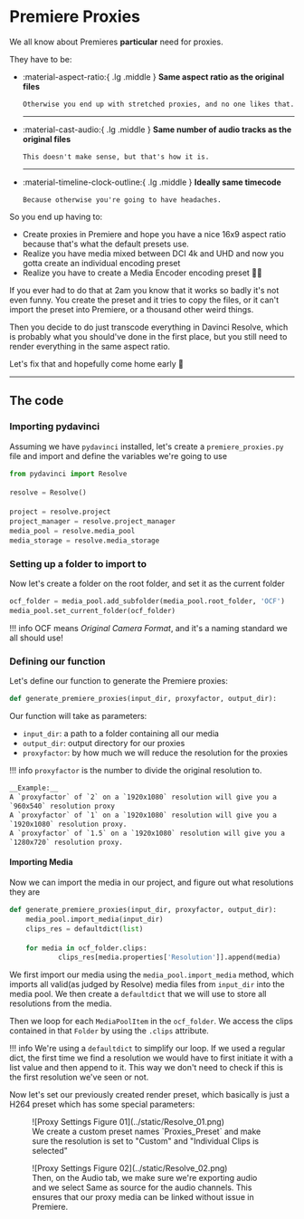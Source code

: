 # Premiere Proxies

We all know about Premieres __particular__ need for proxies.

They have to be:

-   :material-aspect-ratio:{ .lg .middle } __Same aspect ratio as the original files__

        Otherwise you end up with stretched proxies, and no one likes that.

    ---

-   :material-cast-audio:{ .lg .middle } __Same number of audio tracks as the original files__

        This doesn't make sense, but that's how it is.

    ---

-   :material-timeline-clock-outline:{ .lg .middle } __Ideally same timecode__

        Because otherwise you're going to have headaches.

So you end up having to:

-   Create proxies in Premiere and hope you have a nice 16x9 aspect ratio because that's what the default presets use.
-   Realize you have media mixed between DCI 4k and UHD and now you gotta create an individual encoding preset
-   Realize you have to create a Media Encoder encoding preset :face_with_spiral_eyes:

If you ever had to do that at 2am you know that it works so badly it's not even funny. You create the preset and it tries to copy the files, or it can't import the preset into Premiere, or a thousand other weird things.

Then you decide to do just transcode everything in Davinci Resolve, which is probably what you should've done in the first place, but you still need to render everything in the same aspect ratio.

Let's fix that and hopefully come home early :partying_face:

----
## The code

### Importing pydavinci

Assuming we have ``pydavinci`` installed, let's create a ``premiere_proxies.py`` file and import and define the variables we're going to use

```py title="premiere_proxies.py"
from pydavinci import Resolve

resolve = Resolve()

project = resolve.project
project_manager = resolve.project_manager
media_pool = resolve.media_pool
media_storage = resolve.media_storage
```

### Setting up a folder to import to
Now let's create a folder on the root folder, and set it as the current folder

```py
ocf_folder = media_pool.add_subfolder(media_pool.root_folder, 'OCF')
media_pool.set_current_folder(ocf_folder)
```

!!! info
    OCF means _Original Camera Format_, and it's a naming standard we all should use!

### Defining our function

Let's define our function to generate the Premiere proxies:

```py
def generate_premiere_proxies(input_dir, proxyfactor, output_dir):
```
Our function will take as parameters:

- `input_dir`: a path to a folder containing all our media
- `output_dir`: output directory for our proxies
- `proxyfactor`: by how much we will reduce the resolution for the proxies

!!! info
    `proxyfactor` is the number to divide the original resolution to.

    __Example:__  
    A `proxyfactor` of `2` on a `1920x1080` resolution will give you a `960x540` resolution proxy
    A `proxyfactor` of `1` on a `1920x1080` resolution will give you a `1920x1080` resolution proxy.  
    A `proxyfactor` of `1.5` on a `1920x1080` resolution will give you a `1280x720` resolution proxy.  

#### Importing Media
Now we can import the media in our project, and figure out what resolutions they are

```py
def generate_premiere_proxies(input_dir, proxyfactor, output_dir):
    media_pool.import_media(input_dir)
    clips_res = defaultdict(list)

    for media in ocf_folder.clips:
            clips_res[media.properties['Resolution']].append(media)

```

We first import our media using the `media_pool.import_media` method, which imports all valid(as judged by Resolve) media files from ``input_dir`` into the media pool. We then create a ``defaultdict`` that we will use to store all resolutions from the media.

Then we loop for each `MediaPoolItem` in the `ocf_folder`. We access the clips contained in that `Folder` by using the `.clips` attribute.

!!! info
    We're using a `defaultdict` to simplify our loop. If we used a regular dict, the first time we find a resolution we would have to first initiate it with a list value and then append to it. This way we don't need to check if this is the first resolution we've seen or not.

Now let's set our previously created render preset, which basically is just a H264 preset which has some special parameters:
<figure markdown>
![Proxy Settings Figure 01](../static/Resolve_01.png)
<figcaption>We create a custom preset names `Proxies_Preset` and make sure the resolution is set to "Custom" and "Individual Clips is selected"</figcaption>
</figure>

<figure markdown>
![Proxy Settings Figure 02](../static/Resolve_02.png)
<figcaption>Then, on the Audio tab, we make sure we're exporting audio and we select Same as source for the audio channels. This ensures that our proxy media can be linked without issue in Premiere.</figcaption>
</figure>
